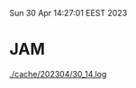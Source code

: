 Sun 30 Apr 14:27:01 EEST 2023
# JAM
<a href='./cache/202304/30_14.log'>./cache/202304/30_14.log</a>

